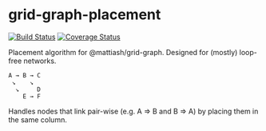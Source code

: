 # grid-graph-placement

[![Build Status](https://travis-ci.org/mattiash/grid-graph.svg?branch=master)](https://travis-ci.org/mattiash/grid-graph) [![Coverage Status](https://coveralls.io/repos/github/mattiash/grid-graph/badge.svg?branch=master)](https://coveralls.io/github/mattiash/grid-graph?branch=master)

Placement algorithm for @mattiash/grid-graph.
Designed for (mostly) loop-free networks.

```
A → B → C
 ↘    ↘
  ↘     D
    E → F
```

Handles nodes that link pair-wise (e.g. A => B and B => A)
by placing them in the same column.
